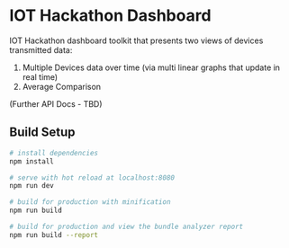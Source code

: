 # IOT Hackathon Dashboard
IOT Hackathon dashboard toolkit that presents two views of devices transmitted data: 
1) Multiple Devices data over time (via multi linear graphs that update in real time)
2) Average Comparison 

(Further API Docs - TBD)

## Build Setup

``` bash
# install dependencies
npm install

# serve with hot reload at localhost:8080
npm run dev

# build for production with minification
npm run build

# build for production and view the bundle analyzer report
npm run build --report
```
